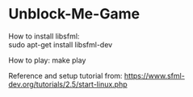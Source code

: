 # Unblock-Me-Game

How to install libsfml:  
sudo apt-get install libsfml-dev

How to play:
make play

Reference and setup tutorial from: https://www.sfml-dev.org/tutorials/2.5/start-linux.php
